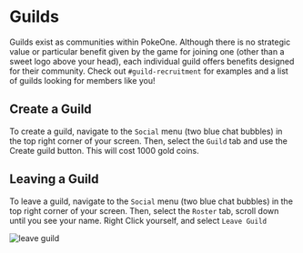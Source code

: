 # Guilds

Guilds exist as communities within PokeOne. Although there is no strategic value
or particular benefit given by the game for joining one (other than a sweet logo
above your head), each individual guild offers benefits designed for their
community. Check out `#guild-recruitment` for examples and a list of guilds
looking for members like you!

## Create a Guild

To create a guild, navigate to the `Social` menu (two blue chat bubbles) in the
top right corner of your screen. Then, select the `Guild` tab and use the Create
guild button. This will cost 1000 gold coins.

## Leaving a Guild

To leave a guild, navigate to the `Social` menu (two blue chat bubbles) in the
top right corner of your screen. Then, select the `Roster` tab, scroll down
until you see your name. Right Click yourself, and select `Leave Guild`

![leave guild](https://i.imgur.com/U1bHXky.png)
